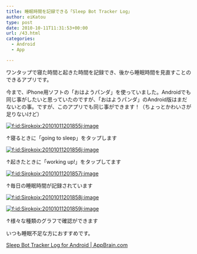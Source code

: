 ```yaml
---
title: 睡眠時間を記録できる「Sleep Bot Tracker Log」
author: eiKatou
type: post
date: 2010-10-11T11:31:53+00:00
url: /43.html
categories:
  - Android
  - App

---
```

<div class="section">
  <p>
    ワンタップで寝た時間と起きた時間を記録でき、後から睡眠時間を見直すことのできるアプリです。
  </p>
  
  <p>
    今まで、iPhone用ソフトの「おはようパンダ」を使っていました。Androidでも同じ事がしたいと思っていたのですが、「おはようパンダ」のAndroid版はまだないとの事。ですが、このアプリでも同じ事ができます！（ちょっとかわいさが足りないけど）
  </p>
  
  <p>
    <a href="http://f.hatena.ne.jp/Sirokoix/20101011201855" class="hatena-fotolife" target="_blank"><img src="http://cdn-ak.f.st-hatena.com/images/fotolife/S/Sirokoix/20101011/20101011201855.jpg" alt="f:id:Sirokoix:20101011201855j:image" title="f:id:Sirokoix:20101011201855j:image" class="hatena-fotolife" /></a>
  </p>
  
  <p>
    ↑寝るときに「going to sleep」をタップします
  </p>
  
  <p>
    <a href="http://f.hatena.ne.jp/Sirokoix/20101011201856" class="hatena-fotolife" target="_blank"><img src="http://cdn-ak.f.st-hatena.com/images/fotolife/S/Sirokoix/20101011/20101011201856.jpg" alt="f:id:Sirokoix:20101011201856j:image" title="f:id:Sirokoix:20101011201856j:image" class="hatena-fotolife" /></a>
  </p>
  
  <p>
    ↑起きたときに「working up!」をタップしてます
  </p>
  
  <p>
    <a href="http://f.hatena.ne.jp/Sirokoix/20101011201857" class="hatena-fotolife" target="_blank"><img src="http://cdn-ak.f.st-hatena.com/images/fotolife/S/Sirokoix/20101011/20101011201857.jpg" alt="f:id:Sirokoix:20101011201857j:image" title="f:id:Sirokoix:20101011201857j:image" class="hatena-fotolife" /></a>
  </p>
  
  <p>
    ↑毎日の睡眠時間が記録されています
  </p>
  
  <p>
    <a href="http://f.hatena.ne.jp/Sirokoix/20101011201858" class="hatena-fotolife" target="_blank"><img src="http://cdn-ak.f.st-hatena.com/images/fotolife/S/Sirokoix/20101011/20101011201858.jpg" alt="f:id:Sirokoix:20101011201858j:image" title="f:id:Sirokoix:20101011201858j:image" class="hatena-fotolife" /></a>
  </p>
  
  <p>
    <a href="http://f.hatena.ne.jp/Sirokoix/20101011201859" class="hatena-fotolife" target="_blank"><img src="http://cdn-ak.f.st-hatena.com/images/fotolife/S/Sirokoix/20101011/20101011201859.jpg" alt="f:id:Sirokoix:20101011201859j:image" title="f:id:Sirokoix:20101011201859j:image" class="hatena-fotolife" /></a>
  </p>
  
  <p>
    ↑様々な種類のグラフで確認ができます
  </p>
  
  <p>
    いつも睡眠不足な方におすすめです。
  </p>
  
  <p>
    <a href="http://www.appbrain.com/app/sleep-bot-tracker-log/com.lslk.sleepbot" target="_blank">Sleep Bot Tracker Log for Android | AppBrain.com</a>
  </p>
</div>
